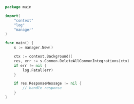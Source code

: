<!-- Start SDK Example Usage -->
```go
package main

import(
	"context"
	"log"
	"manager"
)

func main() {
    s := manager.New()

    ctx := context.Background()
    res, err := s.Common.DeleteAllCommonIntegrations(ctx)
    if err != nil {
        log.Fatal(err)
    }

    if res.ResponseMessage != nil {
        // handle response
    }
}
```
<!-- End SDK Example Usage -->